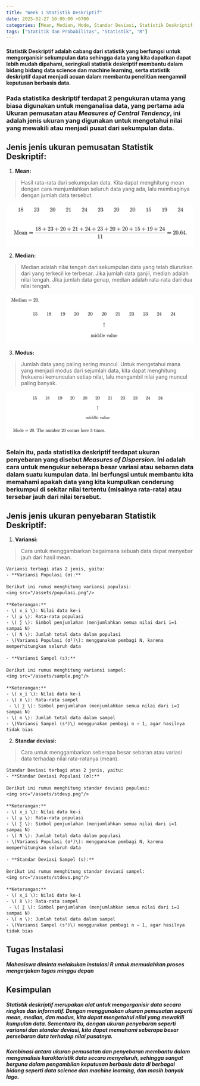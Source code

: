```yaml
---
title: "Week 1 Statistik Deskriptif"
date: 2025-02-27 10:00:00 +0700
categories: [Mean, Median, Mode, Standar Deviasi, Statistik Deskriptif, Kuartil]
tags: ["Statitik dan Probabilitas", "Statistik", "R"]
---
```


#### Statistik Deskriptif adalah cabang dari statistik yang berfungsi untuk mengorganisir sekumpulan data sehingga data yang kita dapatkan dapat lebih mudah dipahami, seringkali statistik deskriptif membantu dalam bidang bidang data science dan machine learning, serta statistik deskriptif dapat menjadi acuan dalam membantu penelitian mengamnil keputusan berbasis data.

### Pada statistika deskriptif terdapat 2 pengukuran utama yang biasa digunakan untuk menganalisa data, yang pertama ada Ukuran pemusatan atau *Measures of Central Tendency*, ini adalah jenis ukuran yang digunakan untuk mengetahui nilai yang mewakili atau menjadi pusat dari sekumpulan data.

## Jenis jenis ukuran pemusatan Statistik Deskriptif: 
1. **Mean:**
> Hasil rata-rata dari sekumpulan data. Kita dapat menghitung mean dengan cara menjumlahkan seluruh data yang ada, lalu membaginya dengan jumlah data tersebut.

<img src="/assets/Mean.png" alt="Mean">

2. **Median:**
> Median adalah nilai tengah dari sekumpulan data yang telah diurutkan dari yang terkecil ke terbesar. Jika jumlah data ganjil, median adalah nilai tengah. Jika jumlah data genap, median adalah rata-rata dari dua nilai tengah.

<img src="/assets/Median.png">

3. **Modus:**
> Jumlah data yang paling sering muncul. Untuk mengetahui mana yang menjadi modus dari sejumlah data, kita dapat menghitung frekuensi kemunculan setiap nilai, lalu mengambil nilai yang muncul paling banyak.

<img src="/assets/Mode.png"/>

### Selain itu, pada statistika deskriptif terdapat ukuran penyebaran yang disebut *Measures of Dispersion*. Ini adalah cara untuk mengukur seberapa besar variasi atau sebaran data dalam suatu kumpulan data. Ini berfungsi untuk membantu kita memahami apakah data yang kita kumpulkan cenderung berkumpul di sekitar nilai tertentu (misalnya rata-rata) atau tersebar jauh dari nilai tersebut.

## Jenis jenis ukuran penyebaran Statistik Deskriptif: 
1. **Variansi:**
> Cara untuk menggambarkan bagaimana sebuah data dapat menyebar jauh dari hasil mean.

    Variansi terbagi atas 2 jenis, yaitu:
    - **Variansi Populasi (σ):**

    Berikut ini rumus menghitung variansi populasi:
    <img src="/assets/populasi.png"/>

    **Keterangan:**
    - \( x_i \): Nilai data ke-i  
    - \( μ \): Rata-rata populasi  
    - \( ∑ \): Simbol penjumlahan (menjumlahkan semua nilai dari i=1 sampai N)
    - \( N \): Jumlah total data dalam populasi  
    - \(Variansi Populasi (σ²)\): menggunakan pembagi N, karena memperhitungkan seluruh data

    - **Variansi Sampel (s):**  

    Berikut ini rumus menghitung variansi sampel:
    <img src="/assets/sample.png"/>

    **Keterangan:**
    - \( x_i \): Nilai data ke-i  
    - \( x̄ \): Rata-rata sampel
     - \( ∑ \): Simbol penjumlahan (menjumlahkan semua nilai dari i=1 sampai N)
    - \( n \): Jumlah total data dalam sampel  
    - \(Variansi Sampel (s²)\) menggunakan pembagi n − 1, agar hasilnya tidak bias 

2. **Standar deviasi:**
> Cara untuk menggambarkan seberapa besar sebaran atau variasi data terhadap nilai rata-ratanya (mean).

    Standar Deviasi terbagi atas 2 jenis, yaitu:
    - **Standar Deviasi Populasi (σ):**

    Berikut ini rumus menghitung standar deviasi populasi:
    <img src="/assets/stdevp.png"/>

    **Keterangan:**
    - \( x_i \): Nilai data ke-i  
    - \( μ \): Rata-rata populasi  
    - \( ∑ \): Simbol penjumlahan (menjumlahkan semua nilai dari i=1 sampai N)
    - \( N \): Jumlah total data dalam populasi  
    - \(Variansi Populasi (σ²)\): menggunakan pembagi N, karena memperhitungkan seluruh data

    - **Standar Deviasi Sampel (s):**  

    Berikut ini rumus menghitung standar deviasi sampel:
    <img src="/assets/stdevs.png"/>

    **Keterangan:**
    - \( x_i \): Nilai data ke-i  
    - \( x̄ \): Rata-rata sampel
     - \( ∑ \): Simbol penjumlahan (menjumlahkan semua nilai dari i=1 sampai N)
    - \( n \): Jumlah total data dalam sampel  
    - \(Variansi Sampel (s²)\) menggunakan pembagi n − 1, agar hasilnya tidak bias 

## Tugas Instalasi
##### Mahasiswa diminta melakukan instalasi R untuk memudahkan proses mengerjakan tugas minggu depan

## Kesimpulan
##### Statistik deskriptif merupakan alat untuk mengorganisir data secara ringkas dan informatif. Dengan menggunakan ukuran pemusatan seperti mean, median, dan modus, kita dapat mengetahui nilai yang mewakili kumpulan data. Sementara itu, dengan ukuran penyebaran seperti variansi dan standar deviasi, kita dapat memahami seberapa besar persebaran data terhadap nilai pusatnya.
##### Kombinasi antara ukuran pemusatan dan penyebaran membantu dalam menganalisis karakteristik data secara menyeluruh, sehingga sangat berguna dalam pengambilan keputusan berbasis data di berbagai bidang seperti data science dan machine learning, dan masih banyak lago.